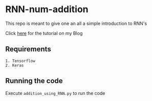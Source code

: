 # RNN-num-addition

This repo is meant to give one an all a simple introduction to RNN's

Click [here](https://www.google.com) for the tutorial on my Blog

## Requirements
```
1. Tensorflow
2. Keras
```

## Running the code
Execute ```addition_using_RNN.py``` to run the code
